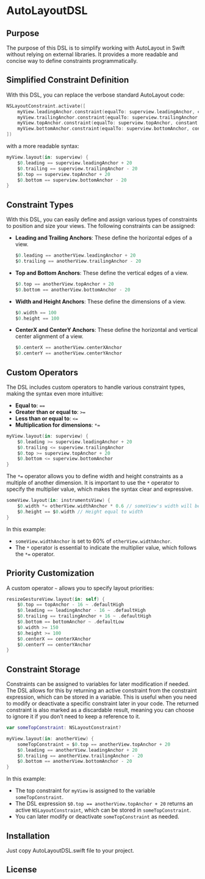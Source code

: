 
# AutoLayoutDSL

## Purpose

The purpose of this DSL is to simplify working with AutoLayout in Swift without relying on external libraries. It provides a more readable and concise way to define constraints programmatically.

## Simplified Constraint Definition

With this DSL, you can replace the verbose standard AutoLayout code:

```swift
NSLayoutConstraint.activate([
    myView.leadingAnchor.constraint(equalTo: superview.leadingAnchor, constant: 20),
    myView.trailingAnchor.constraint(equalTo: superview.trailingAnchor, constant: -20),
    myView.topAnchor.constraint(equalTo: superview.topAnchor, constant: 20),
    myView.bottomAnchor.constraint(equalTo: superview.bottomAnchor, constant: -20)
])
```

with a more readable syntax:

```swift
myView.layout(in: superview) {
    $0.leading == superview.leadingAnchor + 20
    $0.trailing == superview.trailingAnchor - 20
    $0.top == superview.topAnchor + 20
    $0.bottom == superview.bottomAnchor - 20
}
```

## Constraint Types

With this DSL, you can easily define and assign various types of constraints to position and size your views. The following constraints can be assigned:

- **Leading and Trailing Anchors**: These define the horizontal edges of a view.
    ```swift
    $0.leading == anotherView.leadingAnchor + 20
    $0.trailing == anotherView.trailingAnchor - 20
    ```

- **Top and Bottom Anchors**: These define the vertical edges of a view.
    ```swift
    $0.top == anotherView.topAnchor + 20
    $0.bottom == anotherView.bottomAnchor - 20
    ```

- **Width and Height Anchors**: These define the dimensions of a view.
    ```swift
    $0.width == 100
    $0.height == 100
    ```

- **CenterX and CenterY Anchors**: These define the horizontal and vertical center alignment of a view.
    ```swift
    $0.centerX == anotherView.centerXAnchor
    $0.centerY == anotherView.centerYAnchor
    ```

## Custom Operators

The DSL includes custom operators to handle various constraint types, making the syntax even more intuitive:

- **Equal to**: `==`
- **Greater than or equal to**: `>=`
- **Less than or equal to**: `<=`
- **Multiplication for dimensions**: `*=`

```swift
myView.layout(in: superview) {
    $0.leading >= superview.leadingAnchor + 20
    $0.trailing <= superview.trailingAnchor
    $0.top >= superview.topAnchor + 20
    $0.bottom <= superview.bottomAnchor
}
```

The `*=` operator allows you to define width and height constraints as a multiple of another dimension. It is important to use the `*` operator to specify the multiplier value, which makes the syntax clear and expressive.

```swift
someView.layout(in: instrumentsView) {
    $0.width *= otherView.widthAnchor * 0.6 // someView's width will be 0.6 times otherView's width
    $0.height == $0.width // Height equal to width
}
```

In this example:
- `someView.widthAnchor` is set to 60% of `otherView.widthAnchor`.
- The `*` operator is essential to indicate the multiplier value, which follows the `*=` operator.

## Priority Customization

A custom operator `~` allows you to specify layout priorities:

```swift
resizeGestureView.layout(in: self) {
    $0.top == topAnchor - 16 ~ .defaultHigh
    $0.leading == leadingAnchor - 16 ~ .defaultHigh
    $0.trailing == trailingAnchor + 16 ~ .defaultHigh
    $0.bottom == bottomAnchor ~ .defaultLow
    $0.width >= 150
    $0.height >= 100
    $0.centerX == centerXAnchor
    $0.centerY == centerYAnchor
}
```

## Constraint Storage

Constraints can be assigned to variables for later modification if needed. The DSL allows for this by returning an active constraint from the constraint expression, which can be stored in a variable. This is useful when you need to modify or deactivate a specific constraint later in your code. The returned constraint is also marked as a discardable result, meaning you can choose to ignore it if you don’t need to keep a reference to it.

```swift
var someTopConstraint: NSLayoutConstraint?

myView.layout(in: anotherView) {
    someTopConstraint = $0.top == anotherView.topAnchor + 20
    $0.leading == anotherView.leadingAnchor + 20
    $0.trailing == anotherView.trailingAnchor - 20
    $0.bottom == anotherView.bottomAnchor - 20
}
```

In this example:
- The top constraint for `myView` is assigned to the variable `someTopConstraint`.
- The DSL expression `$0.top == anotherView.topAnchor + 20` returns an active `NSLayoutConstraint`, which can be stored in `someTopConstraint`.
- You can later modify or deactivate `someTopConstraint` as needed.

## Installation

Just copy AutoLayoutDSL.swift file to your project.

## License

